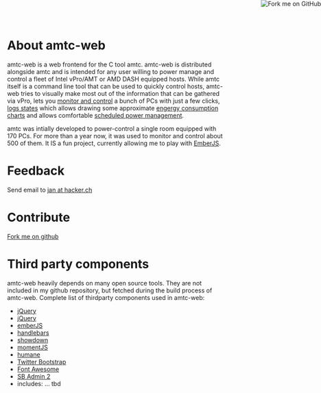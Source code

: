 <a href="https://github.com/schnoddelbotz/amtc"><img style="position: absolute; top: 0; right: 0; border: 0;" src="https://camo.githubusercontent.com/e7bbb0521b397edbd5fe43e7f760759336b5e05f/68747470733a2f2f73332e616d617a6f6e6177732e636f6d2f6769746875622f726962626f6e732f666f726b6d655f72696768745f677265656e5f3030373230302e706e67" alt="Fork me on GitHub" data-canonical-src="https://s3.amazonaws.com/github/ribbons/forkme_right_green_007200.png"></a>

About amtc-web
==============

amtc-web is a web frontend for the C tool amtc. amtc-web is distributed alongside
amtc and is intended for any user willing to power manage and control a fleet of
Intel vPro/AMT or AMD DASH equipped hosts. While amtc itself is a command line tool that can be
used to quickly control hosts, amtc-web tries to visually make most out of the information
that can be gathered via vPro, lets you [monitor and control](#/monitors/1) a bunch of PCs
with just a few clicks, [logs states](#/logs) which allows drawing some approximate 
[engergy consumption charts](#/energy) and allows comfortable 
[scheduled power management](#/schedule).

amtc was intially developed to power-control a single room equipped with 170 PCs.
For more than a year now, it was used to monitor and control about 500 of them.
It IS a fun project, currently allowing me to play with [EmberJS](http://emberjs.com/).

Feedback
========

Send email to [jan at hacker.ch](mailto:jan@hacker.ch?subject=amtc)

Contribute
==========

[Fork me on github](https://github.com/schnoddelbotz/amtc)

Third party components
======================

amtc-web heavily depends on many open source tools. They are not
included in my github repository, but fetched during the build process
of amtc-web. Complete list of thirdparty components used in amtc-web:

 * [jQuery](http://jquery.com)
 * [jQuery](http://jqueryui.com)
 * [emberJS](http://emberjs.com)
 * [handlebars](http://handlebarsjs.com)
 * [showdown](https://github.com/coreyti/showdown)
 * [momentJS](http://momentjs.com)
 * [humane](https://github.com/wavded/humane-js)
 * [Twitter Bootstrap](http://getbootstrap.com/)
 * [Font Awesome](http://fortawesome.github.io/Font-Awesome)
 * [SB Admin 2](http://startbootstrap.com/template-overviews/sb-admin-2/)
  * includes: ... tbd


